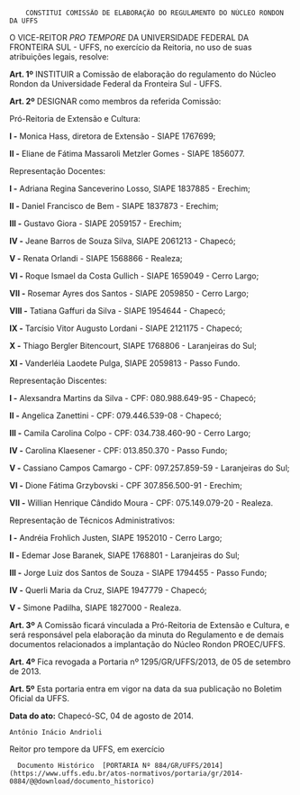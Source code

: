         CONSTITUI COMISSÃO DE ELABORAÇÃO DO REGULAMENTO DO NÚCLEO RONDON DA UFFS  

O VICE-REITOR *PRO TEMPORE* DA UNIVERSIDADE FEDERAL DA FRONTEIRA SUL - UFFS, no exercício da Reitoria, no uso de suas atribuições legais, resolve:

 **Art. 1º** INSTITUIR a Comissão de elaboração do regulamento do Núcleo Rondon da Universidade Federal da Fronteira Sul - UFFS.

 **Art. 2º** DESIGNAR como membros da referida Comissão:

 Pró-Reitoria de Extensão e Cultura:

 **I -** Monica Hass, diretora de Extensão - SIAPE 1767699;

 **II -** Eliane de Fátima Massaroli Metzler Gomes - SIAPE 1856077.

 Representação Docentes:

 **I -** Adriana Regina Sanceverino Losso, SIAPE 1837885 - Erechim;

 **II -** Daniel Francisco de Bem - SIAPE 1837873 - Erechim;

 **III -** Gustavo Giora - SIAPE 2059157 - Erechim;

 **IV -** Jeane Barros de Souza Silva, SIAPE 2061213 - Chapecó;

 **V -** Renata Orlandi - SIAPE 1568866 - Realeza;

 **VI -** Roque Ismael da Costa Gullich - SIAPE 1659049 - Cerro Largo;

 **VII -** Rosemar Ayres dos Santos - SIAPE 2059850 - Cerro Largo;

 **VIII -** Tatiana Gaffuri da Silva - SIAPE 1954644 - Chapecó;

 **IX -** Tarcísio Vitor Augusto Lordani - SIAPE 2121175 - Chapecó;

 **X -** Thiago Bergler Bitencourt, SIAPE 1768806 - Laranjeiras do Sul;

 **XI -** Vanderléia Laodete Pulga, SIAPE 2059813 - Passo Fundo.

 Representação Discentes:

 **I -** Alexsandra Martins da Silva - CPF: 080.988.649-95 - Chapecó;

 **II -** Angelica Zanettini - CPF: 079.446.539-08 - Chapecó;

 **III -** Camila Carolina Colpo - CPF: 034.738.460-90 - Cerro Largo;

 **IV -** Carolina Klaesener - CPF: 013.850.370 - Passo Fundo;

 **V -** Cassiano Campos Camargo - CPF: 097.257.859-59 - Laranjeiras do Sul;

 **VI -** Dione Fátima Grzybovski - CPF 307.856.500-91 - Erechim;

 **VII -** Willian Henrique Cândido Moura - CPF: 075.149.079-20 - Realeza.

 Representação de Técnicos Administrativos:

 **I -** Andréia Frohlich Justen, SIAPE 1952010 - Cerro Largo;

 **II -** Edemar Jose Baranek, SIAPE 1768801 - Laranjeiras do Sul;

 **III -** Jorge Luiz dos Santos de Souza - SIAPE 1794455 - Passo Fundo;

 **IV -** Querli Maria da Cruz, SIAPE 1947779 - Chapecó;

 **V -** Simone Padilha, SIAPE 1827000 - Realeza.

 **Art. 3º** A Comissão ficará vinculada a Pró-Reitoria de Extensão e Cultura, e será responsável pela elaboração da minuta do Regulamento e de demais documentos relacionados a implantação do Núcleo Rondon PROEC/UFFS.

 **Art. 4º** Fica revogada a Portaria nº 1295/GR/UFFS/2013, de 05 de setembro de 2013.

 **Art. 5º** Esta portaria entra em vigor na data da sua publicação no Boletim Oficial da UFFS.

  

   **Data do ato:** Chapecó-SC, 04 de agosto de 2014.   
 

    Antônio Inácio Andrioli   
 Reitor pro tempore da UFFS, em exercício 

      Documento Histórico  [PORTARIA Nº 884/GR/UFFS/2014](https://www.uffs.edu.br/atos-normativos/portaria/gr/2014-0884/@@download/documento_historico)     
      
